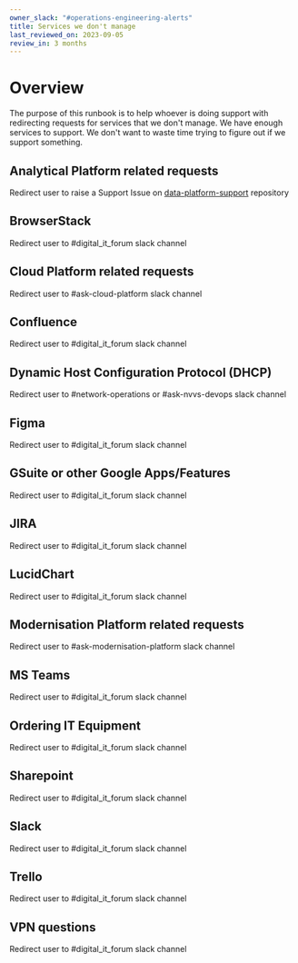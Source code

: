 ```yaml
---
owner_slack: "#operations-engineering-alerts"
title: Services we don't manage
last_reviewed_on: 2023-09-05
review_in: 3 months
---
```


# Overview

The purpose of this runbook is to help whoever is doing support with redirecting requests for services that we don't manage. We have enough services to support. We don't want to waste time trying to figure out if we support something.

## Analytical Platform related requests

Redirect user to raise a Support Issue on [data-platform-support](https://github.com/ministryofjustice/data-platform-support/issues/new/choose) repository

## BrowserStack

Redirect user to #digital_it_forum slack channel

## Cloud Platform related requests

Redirect user to #ask-cloud-platform slack channel

## Confluence

Redirect user to #digital_it_forum slack channel

## Dynamic Host Configuration Protocol (DHCP)

Redirect user to #network-operations or #ask-nvvs-devops slack channel

## Figma

Redirect user to #digital_it_forum slack channel

## GSuite or other Google Apps/Features

Redirect user to #digital_it_forum slack channel

## JIRA

Redirect user to #digital_it_forum slack channel

## LucidChart

Redirect user to #digital_it_forum slack channel

## Modernisation Platform related requests

Redirect user to #ask-modernisation-platform slack channel

## MS Teams

Redirect user to #digital_it_forum slack channel

## Ordering IT Equipment

Redirect user to #digital_it_forum slack channel

## Sharepoint

Redirect user to #digital_it_forum slack channel

## Slack

Redirect user to #digital_it_forum slack channel

## Trello

Redirect user to #digital_it_forum slack channel

## VPN questions

Redirect user to #digital_it_forum slack channel
